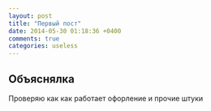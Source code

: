 ```yaml
---
layout: post
title: "Первый пост"
date: 2014-05-30 01:18:36 +0400
comments: true
categories: useless
---
```


## Объяснялка

Проверяю как как работает офорление и прочие штуки